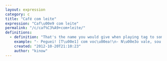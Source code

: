 ```yaml
---
layout: expression
category: c
title: "Café com leite"
expression: "Caf\u00e9 com leite"
permalink: "/c/caf%C3%A9+com+leite/"
definitions:
  - definition: "That's the name you would give when playing tag to someone that was younger and didn't know how to play very well. So he would never have to run after others, even if you tagged him."
    example: "- Peguei! [T\u00e1] com voc\u00ea!\n- N\u00e3o vale, sou caf\u00e9 com leite!"
    created: "2012-10-20T21:10:23"
    author: "kinow"
---
```


